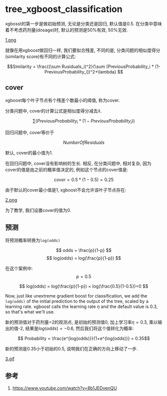 # tree_xgboost_classification

xgbosst的第一步是做初始预测, 无论是分类还是回归, 默认值是0.5. 在分类中意味着不考虑药剂量(dosage)时, 默认的预测是50%有效, 50%无效.



[1.png](tree/1.png)

就像在用xgboost做回归一样, 我们要拟合残差, 不同的是, 分类问题的相似度得分(similarity score)有不同的计算公式:

$$Similarity = \frac{(\sum Rusiduals_i)^2}{\sum (PreviousProbability_i * (1-PreviousProbability_i))^2+\lambda} $$

## cover
xgboost每个叶子节点有个残差个数最小的阈值, 称为cover.

分类问题中, cover的计算公式是相似度得分减去$\lambda$.

$$ \sum (PreviousProbability_i * (1-PreviousProbability_i)) $$

回归问题中, cover等价于

$$ NumberOfResiduals $$

默认, cover的最小值为1.

在回归问题中, cover没有影响树的生长. 相反, 在分类问题中, 相对复杂, 因为cover的值是由之前的概率值决定的, 例如这个节点的cover值是:


$$ cover = 0.5 * (1-0.5)  = 0.25 $$ 

由于默认的cover最小值是1, xgboost不会允许该叶子节点存在:

[2.png](tree/2.png)

为了教学, 我们设置cover的值为0.

## 预测


将预测概率转换为`log(odds)`

$$ odds = \frac{p}{1-p} $$
$$ log(odds) = log(\frac{p}{1-p}) $$ 

在这个案例中: 
$$p=0.5$$

$$ log(odds) = log(\frac{p}{1-p}) = log(\frac{0.5}{1-0.5})=0 $$

Now, just like unextreme gradient boost for classification, we add the `log(odds)` of the initial prediction to the output of the tree, scaled by a learning rate. xgboost calls the learning rate $\eta$ and the default value is 0.3, so that's what we'll use.

新的预测值对于药剂量=2的观测点, 是初始的预测值0, 加上学习率$\eta=0.3$, 乘以输出的值-2, 结果是$log(odds)=-0.6$, 然后我们将这个值转化为概率:

$$ Probability = \frac{e^{log(odds)}}{1+e^{log(odds)}}  = 0.35$$

新的预测是0.35小于初始的0.5, 说明我们在正确的方向上移动了一步.


[3.gif](tree/3.gif)

## 参考

1. https://www.youtube.com/watch?v=8b1JEDvenQU
